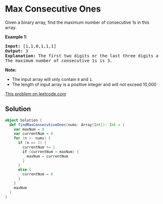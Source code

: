 # Max Consecutive Ones

<p>
Given a binary array, find the maximum number of consecutive 1s in this array.
</p>

<p><b>Example 1:</b><br />

<pre>
<b>Input:</b> [1,1,0,1,1,1]
<b>Output:</b> 3
<b>Explanation:</b> The first two digits or the last three digits are consecutive 1s.
The maximum number of consecutive 1s is 3.
</pre>
</p>

<p><b>Note:</b>
<ul>
<li>The input array will only contain <code>0</code> and <code>1</code>.</li>
<li>The length of input array is a positive integer and will not exceed 10,000</li>
</ul>
</p>

[This problem on leetcode.com](https://leetcode.com/problems/max-consecutive-ones/)

## Solution

```scala
object Solution {
  def findMaxConsecutiveOnes(nums: Array[Int]): Int = {
    var maxNum = 0
    var currentNum = 0
    for (n <- nums) {
      if (n == 1) {
        currentNum += 1
        if (currentNum > maxNum) {
          maxNum = currentNum
        }
      }
      else {
        currentNum = 0
      }
    }
    maxNum
  }
}
```
